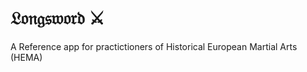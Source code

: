 <h1 aria-label="longsword">𝔏𝔬𝔫𝔤𝔰𝔴𝔬𝔯𝔡 ⚔️</h1>

A Reference app for practictioners of Historical European Martial Arts (HEMA)
